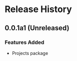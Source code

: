 # Release History

[comment]: # (Change log guidance: https://azure.github.io/azure-sdk/policies_releases.html#changelog-guidance)


## 0.0.1a1 (Unreleased)

### Features Added

- Projects package
